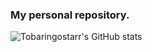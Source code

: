 ### My personal repository.

![Tobaringostarr's GitHub stats](https://github-readme-stats.vercel.app/api?username=tobaringostarr&count_private=true&show_icons=true&hide=contribs&layout=compact)

